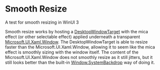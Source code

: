 # Smooth Resize
A test for smooth resizing in WinUI 3

Smooth resize works by hosting a [DesktopWindowTarget](https://learn.microsoft.com/en-us/uwp/api/windows.ui.composition.desktop.desktopwindowtarget?view=winrt-26100) with the mica effect (or other selectable effect) applied underneath a transparent [Microsoft.UI.Xaml.Window](https://learn.microsoft.com/en-us/windows/windows-app-sdk/api/winrt/microsoft.ui.xaml.window?view=windows-app-sdk-1.8). The DesktopWindowTarget is able to resize faster than the Microsoft.UI.Xaml.Window, allowing it to seem like the mica effect is smoothly sizing with the window itself. The content of the Microsoft.UI.Xaml.Window does not smoothly resize as it still jitters, but it still looks better than the built-in [Window.SystemBackdrop](https://learn.microsoft.com/en-us/windows/windows-app-sdk/api/winrt/microsoft.ui.xaml.window.systembackdrop?view=windows-app-sdk-1.8#microsoft-ui-xaml-window-systembackdrop) way of doing it.
